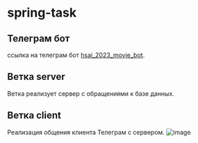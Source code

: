 # spring-task
## Телеграм бот
ссылка на телеграм бот [hsai_2023_movie_bot](https://t.me/hsai_2023_movie_bot). 
## Ветка server
Ветка реализует сервер с обращениями к базе данных.
## Ветка client
Реализация общения клиента Телеграм с сервером. 
![image](https://github.com/Sakralen/spring-task/assets/90649137/eaba31ec-3b83-4e1c-86b0-a530c02142b4)

